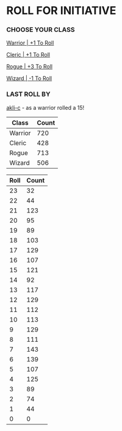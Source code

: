 # ROLL FOR INITIATIVE
### CHOOSE YOUR CLASS

[Warrior | +1 To Roll](https://github.com/benjaminsampica/benjaminsampica/issues/new?title=roll%7Cwarrior&body=Just+click+%27Submit+new+issue%27.)

[Cleric | +1 To Roll](https://github.com/benjaminsampica/benjaminsampica/issues/new?title=roll%7Ccleric&body=Just+click+%27Submit+new+issue%27.)

[Rogue | +3 To Roll](https://github.com/benjaminsampica/benjaminsampica/issues/new?title=roll%7Crogue&body=Just+click+%27Submit+new+issue%27.)

[Wizard | -1 To Roll](https://github.com/benjaminsampica/benjaminsampica/issues/new?title=roll%7Cwizard&body=Just+click+%27Submit+new+issue%27.)
### LAST ROLL BY
[akli-c](https://www.github.com/akli-c) - as a warrior rolled a 15!

|Class|Count|
|-|-|
|Warrior|720|
|Cleric|428|
|Rogue|713|
|Wizard|506|

|Roll|Count|
|-|-|
|23|32
|22|44
|21|123
|20|95
|19|89
|18|103
|17|129
|16|107
|15|121
|14|92
|13|117
|12|129
|11|112
|10|113
|9|129
|8|111
|7|143
|6|139
|5|107
|4|125
|3|89
|2|74
|1|44
|0|0
